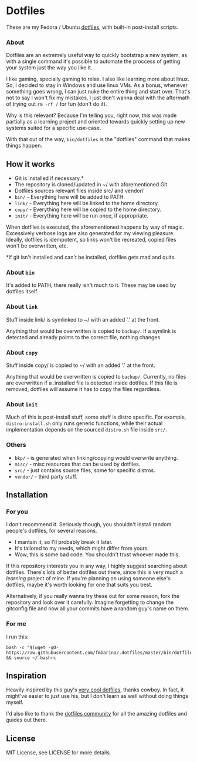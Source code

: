# Dotfiles

These are my Fedora / Ubuntu [dotfiles](https://dotfiles.github.io), with built-in post-install scripts.

### About

Dotfiles are an extremely useful way to quickly bootstrap a new system, as with a single command it's possible to automate the proccess of getting your system just the way you like it.

I like gaming, specially gaming to relax. I also like learning more about linux. So, I decided to stay in Windows and use linux VMs. As a bonus, whenever something goes wrong, I can just nuke the entire thing and start over. That's not to say I won't fix my mistakes, I just don't wanna deal with the aftermath of trying out `rm -rf /` for fun (don't do it).

Why is this relevant? Because I'm telling you, right now, this was made partially as a learning project and oriented towards quickly setting up new systems suited for a specific use-case. 

With that out of the way, `bin/dotfiles` is the "dotfiles" command that makes things happen.

## How it works

- Git is installed if necessary.*
- The repository is cloned/updated in ~/ with aforementioned Git.
- Dotfiles sources relevant files inside src/ and vendor/
- `bin/` - Everything here will be added to PATH.
- `link/` - Everything here will be linked to the home directory.
- `copy/` - Everything here will be copied to the home directory.
- `init/` - Everything here will be run once, if appropriate.

When dotfiles is executed, the aforementioned happens by way of magic. Excessively verbose logs are also generated for my viewing pleasure. Ideally, dotfiles is idempotent, so links won't be recreated, copied files won't be overwritten, etc.

*if git isn't installed and can't be installed, dotfiles gets mad and quits.

### About `bin`

It's added to PATH, there really isn't much to it. These may be used by dotfiles itself.

### About `link`

Stuff inside link/ is symlinked to ~/ with an added '.' at the front.

Anything that would be overwritten is copied to `backup/`. If a symlink is detected and already points to the correct file, nothing changes.

### About `copy`

Stuff inside copy/ is copied to ~/ with an added '.' at the front.

Anything that would be overwritten is copied to `backup/`. Currently, no files are overwritten if a .installed file is detected inside dotfiles. If this file is removed, dotfiles will assume it has to copy the files regardless.

### About `init`

Much of this is post-install stuff, some stuff is distro specific. For example, `distro-install.sh` only runs generic functions, while their actual implementation depends on the sourced `distro.sh` file inside `src/`.

### Others

- `bkp/` - is generated when linking/copying would overwrite anything.
- `misc/` - misc resources that can be used by dotfiles.
- `src/` - just contains source files, some for specific distros.
- `vendor/` - third party stuff.

## Installation

### For you

I don't recommend it. Seriously though, you shouldn't install random people's dotfiles, for several reasons.
- I mantain it, so I'll probably break it later.
- It's tailored to my needs, which might differ from yours.
- Wow, this is some bad code. You shouldn't trust whoever made this.

If this repository interests you in any way, I highly suggest searching about dotfiles. There's lots of better dotfiles out there, since this is very much a *learning* project of mine. If you're planning on using someone else's dotfiles, maybe it's worth looking for one that suits you best. 

Alternatively, if you really wanna try these out for some reason, fork the repository and look over it carefully. Imagine forgetting to change the gitconfig file and now all your commits have a random guy's name on them. 

### For me

I run this:
```
bash -c "$(wget -qO- https://raw.githubusercontent.com/fmbarina/.dotfiles/master/bin/dotfiles)" && source ~/.bashrc
```

## Inspiration

Heavily inspired by this guy's [very cool dotfiles](https://github.com/cowboy/dotfiles), thanks cowboy. In fact, it might've easier to just use his, but I don't learn as well without doing things myself.

I'd also like to thank the [dotfiles community](https://dotfiles.github.io) for all the amazing dotfiles and guides out there.

## License

MIT License, see LICENSE for more details.

